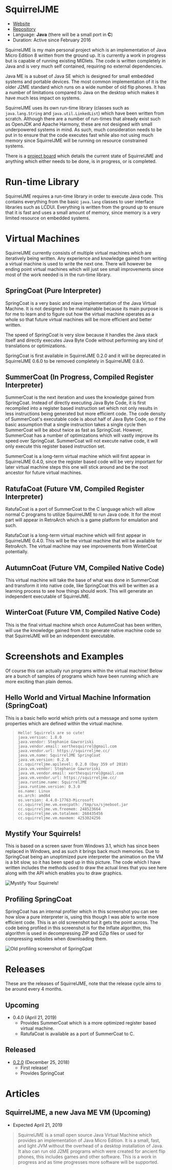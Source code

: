 # SquirrelJME

 * [Website](https://squirreljme.cc/)
 * [Repository](https://github.com/XerTheSquirrel/SquirrelJME)
 * Language: **Java** (there will be a small port in **C**)
 * Duration: Active since February 2016

SquirrelJME is my main personal project which is an implementation of Java Micro Edition 8 written from the ground up. It is currently a work in progress but is capable of running existing MIDlets. The code is written completely in Java and is very much self contained, requiring no external dependencies.

Java ME is a subset of Java SE which is designed for small embedded systems and portable devices. The most common implementation of it is the older J2ME standard which runs on a wide number of old flip phones. It has a number of limitations compared to Java on the desktop which makes it have much less impact on systems.

SquirrelJME uses its own run-time library (classes such as `java.lang.String` and `java.util.LinkedList`) which have been written from scratch. Although there are a number of run-times that already exist such as OpenJDK and Apache Harmony, these are not designed with small underpowered systems in mind. As such, much consideration needs to be put in to ensure that the code executes fast while also not using much memory since SquirrelJME will be running on resource constrained systems.

There is a [project board](https://github.com/XerTheSquirrel/SquirrelJME/projects) which details the current state of SquirrelJME and anything which either needs to be done, is in progress, or is completed.

# Run-time Library

SquirrelJME requires a run-time library in order to execute Java code. This contains everything from the basic `java.lang` classes to user interface libraries such as LCDUI. Everything is written from the ground up to ensure that it is fast and uses a small amount of memory, since memory is a very limited resource on embedded systems.

# Virtual Machines

SquirrelJME currently consists of multiple virtual machines which are iteratively being written. Any experience and knowledge gained from writing a virtual machine is used to write the next one. There will however be ending point virtual machines which will just see small improvements since most of the work needed is in the run-time library.

## SpringCoat (Pure Interpreter)

SpringCoat is a very basic and niave implementation of the Java Virtual Machine. It is not designed to be maintainable because its main purpose is for me to learn and to figure out how the virtual machine operates as a whole so that future virtual machines will be more efficient and better written.

The speed of SpringCoat is very slow because it handles the Java stack itself and directly executes Java Byte Code without performing any kind of translations or optimizations.

SpringCoat is first available in SquirrelJME 0.2.0 and it will be deprecated in SquirrelJME 0.6.0 to be removed completely in SquirrelJME 0.8.0.

## SummerCoat (In Progress, Compiled Register Interpreter)

SummerCoat is the next iteration and uses the knowledge gained from SpringCoat. Instead of directly executing Java Byte Code, it is first recompiled into a register based instruction set which not only results in less instructions being generated but more efficient code. The code density of SummerCoat's executable code is about half of Java Byte Code, so if the basic assumption that a single instruction takes a single cycle then SummerCoat will be about twice as fast as SpringCoat. However, SummerCoat has a number of optimizations which will vastly improve its speed over SpringCoat. SummerCoat will not execute native code, it will only execute this register based instruction set.

SummerCoat is a long-term virtual machine which will first appear in SquirrelJME 0.4.0, since the register based code will be very important for later virtual machine steps this one will stick around and be the root ancestor for future virtual machines.

## RatufaCoat (Future VM, Compiled Register Interpreter)

RatufaCoat is a port of SummerCoat to the C language which will allow normal C programs to utilize SquirrelJME to run Java code. It for the most part will appear in RetroArch which is a game platform for emulation and such.

RatufaCoat is a long-term virtual machine which will first appear in SquirrelJME 0.4.0. This will be the virtual machine that will be available for RetroArch. The virtual machine may see improvements from WinterCoat potentially.

## AutumnCoat (Future VM, Compiled Native Code)

This virtual machine will take the base of what was done in SummerCoat and transform it into native code, like SpringCoat this will be written as a learning process to see how things should work. This will generate an independent executable of SquirrelJME.

## WinterCoat (Future VM, Compiled Native Code)

This is the final virtual machine which once AutumnCoat has been written, will use the knowledge gained from it to generate native machine code so that SquirrelJME will be an independent executable.

# Screenshots and Examples

Of course this can actually run programs within the virtual machine! Below are a bunch of samples of programs which have been running which are more exciting than plain demos.

## Hello World and Virtual Machine Information (SpringCoat)

This is a basic hello world which prints out a message and some system properties which are defined within the virtual machine.

> ```
> Hello! Squirrels are so cute!
> java.version: 1.8.0
> java.vendor: Stephanie Gawroriski
> java.vendor.email: xerthesquirrel@gmail.com
> java.vendor.url: https://squirreljme.cc/
> java.vm.name: SquirrelJME SpringCoat
> java.vm.version: 0.2.0
> cc.squirreljme.apilevel: 0.2.0 (Day 359 of 2018)
> java.vm.vendor: Stephanie Gawroriski
> java.vm.vendor.email: xerthesquirrel@gmail.com
> java.vm.vendor.url: https://squirreljme.cc/
> java.runtime.name: SquirrelJME
> java.runtime.version: 0.3.0
> os.name: Linux
> os.arch: amd64
> os.version: 4.4.0-17763-Microsoft
> cc.squirreljme.vm.execpath: /tmp/sx/sjmeboot.jar
> cc.squirreljme.vm.freemem: 248523664
> cc.squirreljme.vm.totalmem: 268435456
> cc.squirreljme.vm.maxmem: 4253024256
> ```

## Mystify Your Squirrels!

This is based on a screen saver from Windows 3.1, which has since been replaced in Windows, and as such it brings back much memories. Due to SpringCoat being an unoptimized pure interpreter the animation on the VM is a bit slow, so it has been sped up in this picture. The code which I have written includes the methods used to draw the actual lines that you see here along with the API which enables you to draw graphics.

![Mystify Your Squirrels!](images/mystify_scaled.gif)

## Profiling SpringCoat

SpringCoat has an internal profiler which in this screenshot you can see how slow a pure interpreter is, using this though I was able to write more efficient code. This is an old screenshot but it gets the point across. The code being profiled in this screenshot is for the Inflate algorithm, this algorithm is used in decompressing ZIP and GZip files or used for compressing websites when downloading them.

![Old profiling screenshot of SpringCpat](images/springcoatprofile.png)

# Releases

These are the releases of SquirrelJME, note that the release cycle aims to be around every 4 months.

## Upcoming

 * 0.4.0 (April 21, 2019)
   * Provides SummerCoat which is a more optimized register based virtual machine.
   * RatufaCoat is available as a port of SummerCoat to C.

## Released

 * [0.2.0](https://github.com/XerTheSquirrel/SquirrelJME/releases/tag/0.2.0) (December 25, 2018)
   * First release!
   * Provides SpringCoat

# Articles

## SquirrelJME, a new Java ME VM (Upcoming)

 * Expected April 21, 2019

> SquirrelJME is a small open source Java Virtual Machine which provides an implementation of Java Micro Edition. It is a small, fast, and light JVM without the overhead of a desktop installation of Java. It also can run old J2ME programs which were created for ancient flip phones, this includes games and other software. This is a work in progress and as time progresses more software will be supported.
